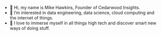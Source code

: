 - 👋 Hi, my name is Mike Hawkins, Founder of Cedarwood Insights.
- 👀 I’m interested in data engineering, data science, cloud computing and the internet of things.
- 🌱 I love to immerse myself in all things high tech and discover smart new ways of doing stuff.


<!---
CedarwoodInsights/CedarwoodInsights is a ✨ special ✨ repository because its `README.md` (this file) appears on your GitHub profile.
You can click the Preview link to take a look at your changes.
--->
